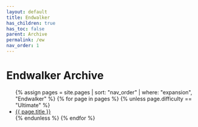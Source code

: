 ```yaml
---
layout: default
title: Endwalker
has_children: true
has_toc: false
parent: Archive
permalink: /ew
nav_order: 1
---
```


# Endwalker Archive

<ul>
  {% assign pages = site.pages | sort: "nav_order" | where: "expansion", "Endwalker" %}
  {% for page in pages %}
    {% unless page.difficulty == "Ultimate" %}
      <li>
        <a href="{{ site.baseurl }}{{ page.permalink }}">
        {{ page.title }}
        </a>
      </li>
    {% endunless %}
  {% endfor %}
</ul>